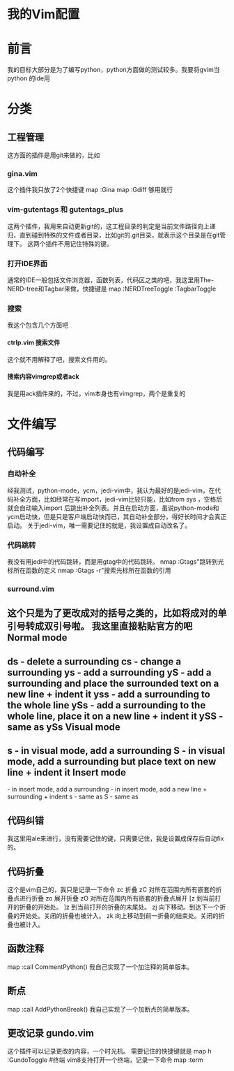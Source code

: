 我的Vim配置
==
# 前言
我的目标大部分是为了编写python，python方面做的测试较多。我要将gvim当python 的ide用
# 分类
## 工程管理
这方面的插件是用git来做的，比如
### gina.vim
这个插件我只放了2个快捷键
	map <f10> <esc>:Gina 
	map <c-f10> <esc>:Gdiff<cr>
够用就行
### vim-gutentags 和 gutentags_plus
这两个插件，我用来自动更新git的，这工程目录的判定是当前文件路径向上递归，直到碰到特殊的文件或者目录，比如git的.git目录，就表示这个目录是在git管理下。
这两个插件不用记住特殊的键。
### 打开IDE界面
通常的IDE一般包括文件浏览器，函数列表，代码区之类的吧，我这里用The-NERD-tree和Tagbar来做，快捷键是
	map <F8> <ESC>:NERDTreeToggle <CR><ESC>:TagbarToggle<CR><ESC>
### 搜索
我这个包含几个方面吧
#### ctrlp.vim 搜索文件 <f3>
这个就不用解释了吧，搜索文件用的。
#### 搜索内容vimgrep或者ack <a-f3>
我是用ack插件来的，不过，vim本身也有vimgrep，两个是重复的
# 文件编写
## 代码编写
### 自动补全
经我测试，python-mode，ycm，jedi-vim中，我认为最好的是jedi-vim，在代码补全方面，比如经常在写import，jedi-vim比较只能，比如from sys ，空格后就会自动输入import 后跳出补全列表。并且在启动方面，虽说python-mode和ycm启动快，但是只是客户端启动快而已，其自动补全部分，得好长时间才会真正启动。
关于jedi-vim，唯一需要记住的就是<f2>，我设置成自动改名了。
### 代码跳转
我没有用jedi中的代码跳转，而是用gtag中的代码跳转。
	nmap <f12> :Gtags<cr><cr>"跳转到光标所在函数的定义
	nmap <s-f12> :Gtags -r<cr><cr>"搜索光标所在函数的引用
### surround.vim
这个只是为了更改成对的括号之类的，比如将成对的单引号转成双引号啦。
我这里直接粘贴官方的吧
Normal mode
-----------
ds  - delete a surrounding
cs  - change a surrounding
ys  - add a surrounding
yS  - add a surrounding and place the surrounded text on a new line + indent it
yss - add a surrounding to the whole line
ySs - add a surrounding to the whole line, place it on a new line + indent it
ySS - same as ySs
Visual mode
-----------
s   - in visual mode, add a surrounding
S   - in visual mode, add a surrounding but place text on new line + indent it
Insert mode
-----------
<CTRL-s> - in insert mode, add a surrounding
<CTRL-s><CTRL-s> - in insert mode, add a new line + surrounding + indent
<CTRL-g>s - same as <CTRL-s>
<CTRL-g>S - same as <CTRL-s><CTRL-s>
## 代码纠错
我这里用ale来进行，没有需要记住的键，只需要记住，我是设置成保存后自动fix的。
## 代码折叠
这个是vim自己的，我只是记录一下命令
zc      折叠
zC     对所在范围内所有嵌套的折叠点进行折叠
zo      展开折叠
zO     对所在范围内所有嵌套的折叠点展开
[z       到当前打开的折叠的开始处。
]z       到当前打开的折叠的末尾处。
zj       向下移动。到达下一个折叠的开始处。关闭的折叠也被计入。
zk      向上移动到前一折叠的结束处。关闭的折叠也被计入。
## 函数注释
map <f7> :call CommentPython()<CR>
我自己实现了一个加注释的简单版本。
## 断点
map <f9> :call AddPythonBreak()<CR> 
我自己实现了一个加断点的简单版本。
## 更改记录 gundo.vim
这个插件可以记录更改的内容，一个时光机。
需要记住的快捷键就是
map <leader>h :GundoToggle<CR>
#终端
vim8支持打开一个终端，记录一下命令
map <s-f8> <esc>:term<cr>
